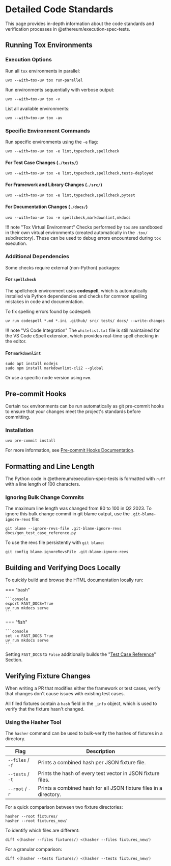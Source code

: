 # Detailed Code Standards

This page provides in-depth information about the code standards and verification processes in @ethereum/execution-spec-tests.

## Running Tox Environments

### Execution Options

Run all `tox` environments in parallel:

```console
uvx --with=tox-uv tox run-parallel
```

Run environments sequentially with verbose output:

```console
uvx --with=tox-uv tox -v
```

List all available environments:

```console
uvx --with=tox-uv tox -av
```

### Specific Environment Commands

Run specific environments using the `-e` flag:

```console
uvx --with=tox-uv tox -e lint,typecheck,spellcheck
```

#### For Test Case Changes (`./tests/`)

```console
uvx --with=tox-uv tox -e lint,typecheck,spellcheck,tests-deployed
```

#### For Framework and Library Changes (`./src/`)

```console
uvx --with=tox-uv tox -e lint,typecheck,spellcheck,pytest
```

#### For Documentation Changes (`./docs/`)

```console
uvx --with=tox-uv tox -e spellcheck,markdownlint,mkdocs
```

!!! note "Tox Virtual Environment"
Checks performed by `tox` are sandboxed in their own virtual environments (created automatically in the `.tox/` subdirectory). These can be used to debug errors encountered during `tox` execution.

### Additional Dependencies

Some checks require external (non-Python) packages:

#### For `spellcheck`

The spellcheck environment uses **codespell**, which is automatically installed via Python dependencies and checks for common spelling mistakes in code and documentation.

To fix spelling errors found by codespell:

```console
uv run codespell *.md *.ini .github/ src/ tests/ docs/ --write-changes
```

!!! note "VS Code Integration"
    The `whitelist.txt` file is still maintained for the VS Code cSpell extension, which provides real-time spell checking in the editor.

#### For `markdownlint`

```console
sudo apt install nodejs
sudo npm install markdownlint-cli2 --global
```

Or use a specific node version using `nvm`.

## Pre-commit Hooks

Certain `tox` environments can be run automatically as git pre-commit hooks to ensure that your changes meet the project's standards before committing.

### Installation

```console
uvx pre-commit install
```

For more information, see [Pre-commit Hooks Documentation](../dev/precommit.md).

## Formatting and Line Length

The Python code in @ethereum/execution-spec-tests is formatted with `ruff` with a line length of 100 characters.

### Ignoring Bulk Change Commits

The maximum line length was changed from 80 to 100 in Q2 2023. To ignore this bulk change commit in git blame output, use the `.git-blame-ignore-revs` file:

```console
git blame --ignore-revs-file .git-blame-ignore-revs docs/gen_test_case_reference.py
```

To use the revs file persistently with `git blame`:

```console
git config blame.ignoreRevsFile .git-blame-ignore-revs
```

## Building and Verifying Docs Locally

To quickly build and browse the HTML documentation locally run:

=== "bash"

    ```console
    export FAST_DOCS=True
    uv run mkdocs serve
    ```

=== "fish"

    ```console
    set -x FAST_DOCS True
    uv run mkdocs serve
    ```

Setting `FAST_DOCS` to `False` additionally builds the "[Test Case Reference](https://eest.ethereum.org/main/tests/)" Section.

## Verifying Fixture Changes

When writing a PR that modifies either the framework or test cases, verify that changes don't cause issues with existing test cases.

All filled fixtures contain a `hash` field in the `_info` object, which is used to verify that the fixture hasn't changed.

### Using the Hasher Tool

The `hasher` command can be used to bulk-verify the hashes of fixtures in a directory.

| Flag             | Description                                                       |
| ---------------- | ----------------------------------------------------------------- |
| `--files` / `-f` | Prints a combined hash per JSON fixture file.                     |
| `--tests` / `-t` | Prints the hash of every test vector in JSON fixture files.       |
| `--root` / `-r`  | Prints a combined hash for all JSON fixture files in a directory. |

For a quick comparison between two fixture directories:

```console
hasher --root fixtures/
hasher --root fixtures_new/
```

To identify which files are different:

```console
diff <(hasher --files fixtures/) <(hasher --files fixtures_new/)
```

For a granular comparison:

```console
diff <(hasher --tests fixtures/) <(hasher --tests fixtures_new/)
```
